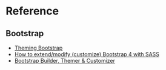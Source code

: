 # Reference

## Bootstrap

- [Theming Bootstrap](https://getbootstrap.com/docs/4.3/getting-started/theming/)
- [How to extend/modify (customize) Bootstrap 4 with SASS](https://stackoverflow.com/questions/45776055/how-to-extend-modify-customize-bootstrap-4-with-sass)
- [Bootstrap Builder, Themer & Customizer](https://themestr.app/)